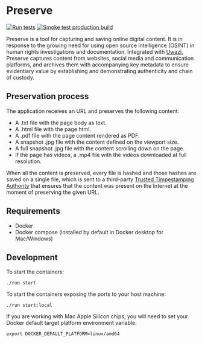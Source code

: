 # Preserve

[![Run tests](https://github.com/huridocs/preserve/actions/workflows/test.yml/badge.svg)](https://github.com/huridocs/preserve/actions/workflows/test.yml) [![Smoke test production build](https://github.com/huridocs/preserve/actions/workflows/smoke_test_production.yml/badge.svg)](https://github.com/huridocs/preserve/actions/workflows/smoke_test_production.yml)

Preserve is a tool for capturing and saving online digital content. It is in response to the growing need for using open source intelligence (OSINT) in human rights investigations and documentation. Integrated with [Uwazi](https://github.com/huridocs/uwazi), Preserve captures content from websites, social media and communication platforms, and archives them with accompanying key metadata to ensure evidentiary value by establishing and demonstrating authenticity and chain of custody.

## Preservation process
The application receives an URL and preserves the following content:
- A .txt file with the page body as text.
- A .html file with the page html.
- A .pdf file with the page content rendered as PDF.
- A snapshot .jpg file with the content defined on the viewport size.
- A full snapshot .jpg file with the content scrolling down on the page.
- If the page has videos, a .mp4 file with the videos downloaded at full resolution.

When all the content is preserved, every file is hashed and those hashes are saved on a single file, which is sent to a third-party [Trusted Timpestamping Authority](https://www.freetsa.org/) that ensures that the content was present on the Internet at the moment of preserving the given URL.

## Requirements
- Docker
- Docker compose (installed by default in Docker desktop for Mac/Windows)

## Development

To start the containers:

```shell
./run start
```

To start the containers exposing the ports to your host machine:
```shell
./run start:local
```

If you are working with Mac Apple Silicon chips, you will need to set your Docker default target platform environment variable:

`export DOCKER_DEFAULT_PLATFORM=linux/amd64`
